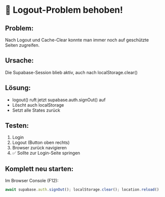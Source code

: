 # 🔧 Logout-Problem behoben!

## Problem:
Nach Logout und Cache-Clear konnte man immer noch auf geschützte Seiten zugreifen.

## Ursache:
Die Supabase-Session blieb aktiv, auch nach localStorage.clear()

## Lösung:
- logout() ruft jetzt supabase.auth.signOut() auf
- Löscht auch localStorage
- Setzt alle States zurück

## Testen:
1. Login
2. Logout (Button oben rechts)
3. Browser zurück navigieren
4. ✅ Sollte zur Login-Seite springen

## Komplett neu starten:
Im Browser Console (F12):
```javascript
await supabase.auth.signOut(); localStorage.clear(); location.reload();
```
